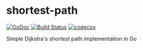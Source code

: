 # shortest-path

[![GoDoc](https://img.shields.io/badge/godoc-reference-blue.svg?style=flat)](https://godoc.org/github.com/xlucas/shortest-path)
[![Build Status](https://travis-ci.org/xlucas/shortest-path.svg?branch=master)](https://travis-ci.org/xlucas/shortest-path)
[![codecov](https://codecov.io/gh/xlucas/shortest-path/branch/master/graph/badge.svg)](https://codecov.io/gh/xlucas/shortest-path)

Simple Dijkstra's shortest path implementation in Go
